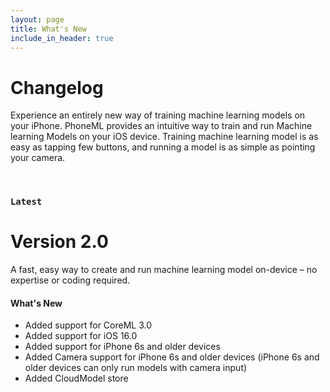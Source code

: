```yaml
---
layout: page
title: What's New
include_in_header: true
---
```


# Changelog

Experience an entirely new way of training machine learning models on your iPhone. PhoneML provides an intuitive way to train and run Machine learning Models on your iOS device. Training machine learning model is as easy as tapping few buttons, and running a model is as simple as pointing your camera.

<br>

### `Latest`

# **Version 2.0**

A fast, easy way to create and run machine learning model on-device – no expertise or coding required.

#### What's New

- Added support for CoreML 3.0
- Added support for iOS 16.0
- Added support for iPhone 6s and older devices
- Added Camera support for iPhone 6s and older devices (iPhone 6s and older devices can only run models with camera input)
- Added CloudModel store
